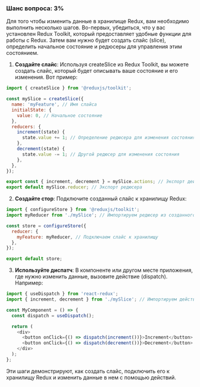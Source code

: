 ### Шанс вопроса: 3%

Для того чтобы изменить данные в хранилище Redux, вам необходимо выполнить несколько шагов. Во-первых, убедиться, что у вас установлен Redux Toolkit, который предоставляет удобные функции для работы с Redux. Затем вам нужно будет создать слайс (slice), определить начальное состояние и редюсеры для управления этим состоянием.

1. **Создайте слайс**: Используя createSlice из Redux Toolkit, вы можете создать слайс, который будет описывать ваше состояние и его изменения. Вот пример:

```javascript
import { createSlice } from '@reduxjs/toolkit';

const mySlice = createSlice({
  name: 'myFeature', // Имя слайса
  initialState: {
    value: 0, // Начальное состояние
  },
  reducers: {
    increment(state) {
      state.value += 1; // Определение редюсера для изменения состояния
    },
    decrement(state) {
      state.value -= 1; // Другой редюсер для изменения состояния
    },
  },
});

export const { increment, decrement } = mySlice.actions; // Экспорт действий
export default mySlice.reducer; // Экспорт редюсера
```

2. **Создайте стор**: Подключите созданный слайс к хранилищу Redux:

```javascript
import { configureStore } from '@reduxjs/toolkit';
import myReducer from './mySlice'; // Импортируем редюсер из созданного слайса

const store = configureStore({
  reducer: {
    myFeature: myReducer, // Подключаем слайс к хранилищу
  },
});

export default store;
```

3. **Используйте диспатч**: В компоненте или другом месте приложения, где нужно изменить данные, вызовите действие (dispatch). Например:

```javascript
import { useDispatch } from 'react-redux';
import { increment, decrement } from './mySlice'; // Импортируем действия из созданного слайса

const MyComponent = () => {
  const dispatch = useDispatch();

  return (
    <div>
      <button onClick={() => dispatch(increment())}>Increment</button>
      <button onClick={() => dispatch(decrement())}>Decrement</button>
    </div>
  );
};
```

Эти шаги демонстрируют, как создать слайс, подключить его к хранилищу Redux и изменить данные в нем с помощью действий.
